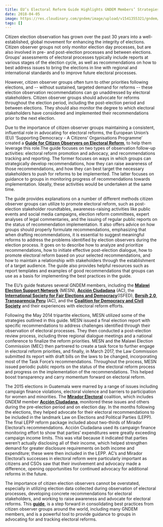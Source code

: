 ```yaml
---
title: EU’s Electoral Reform Guide Highlights GNDEM Members’ Strategies
date: 2018-04-05
image: https://res.cloudinary.com/gndem/image/upload/v1541355321/gndem/eu-electoral-reform-1.png
tags: []
---
```


Citizen election observation has grown over the past 30 years into a well-established, global movement for enhancing the integrity of elections. Citizen observer groups not only monitor election day processes, but are also involved in pre- and post-election processes and between elections. Groups’ assessments of electoral processes typically include reports at various stages of the election cycle, as well as recommendations on how to best address issues to bring the elections in line with regional and international standards and to improve future electoral processes.

However, citizen observer groups often turn to other priorities following elections, and -- without sustained, targeted demand for reforms -- these election observation recommendations can go unaddressed by electoral stakeholders. Citizen observer groups should advocate for reforms throughout the election period, including the post-election period and between elections. They should also monitor the degree to which electoral stakeholders have considered and implemented their recommendations prior to the next election.

Due to the importance of citizen observer groups maintaining a consistent, influential role in advocating for electoral reforms, the European Union’s (EU) ‘Supporting Democracy - A Citizens’ Organisations Programme’ created a [**Guide for Citizen Observers on Electoral Reform**](http://media4democracy.eu/wp-content/uploads/2018/03/Guide-for-Citizen-Observers-on-Electoral-reform.pdf), to help them leverage this role.The guide focuses on two types of observation follow-up activities: electoral reform promotion and advocacy, and recommendations tracking and reporting. The former focuses on ways in which groups can strategically develop recommendations, how they can raise awareness of those recommendations, and how they can best target the necessary stakeholders to push for reforms to be implemented. The latter focuses on guidance to groups in monitoring progress of recommendations towards implementation. Ideally, these activities would be undertaken at the same time.

The guide provides explanations on a number of different methods citizen observer groups can utilize to promote electoral reform, such as post-election stakeholder roundtables, awareness-raising activities like public events and social media campaigns, election reform committees, expert analyses of legal commentaries, and the issuing of regular public reports on the status of recommendation implementation. It also offers advice on how groups should properly formulate recommendations, emphasizing that when drafting recommendations, it is essential to suggest meaningful reforms to address the problems identified by election observers during the election process. It goes on to describe how to analyze and prioritize recommendations, how to initiate effective post-election dialogue, how to promote electoral reform based on your selected recommendations, and how to maintain a relationship with stakeholders through the establishment of a target audience. The guide also provides helpful resources such as report templates and examples of good recommendations that groups can use as a basis for implementing the best practices in the guide.

The EU’s guide features several GNDEM members, including the [**Malawi Election Support Network**](https://www.facebook.com/Malawi.Electoral.Support.Network/) (MESN), [**Acción Ciudadana**](http://accionciudadana.org.gt/) (AC), the [**International Society for Fair Elections and Democracy**](http://isfed.ge/)(ISFED), [**Bersih 2.0**](http://www.bersih.org/), [**Transparencia Peru**](http://www.transparencia.org.pe/) (AC), and the [**Coalition for Democracy and Civil Society**](http://coalition.kg/en/) and their experiences with electoral reform efforts.

Following the May 2014 tripartite elections, MESN utilized some of the strategies outlined in this guide. MESN issued a final election report with specific recommendations to address challenges identified through their observation of electoral processes. They then conducted a post-election review process, including three regional dialogue meetings and a national conference to finalize the reform priorities. MESN and the Malawi Election Commission (MEC) then partnered to create a task force to further engage in electoral reform priorities, and finally, in March 2017, the Law Commission submitted its report with draft bills on the laws to be changed, incorporating most of the Task Force’s recommendations. Throughout the process, MESN issued periodic public reports on the status of the electoral reform process and progress on the implementation of the recommendations. This helped boost transparency and carry momentum forward on electoral reform.

The 2015 elections in Guatemala were marred by a range of issues including campaign finance violations, electoral violence and barriers to participation for women and minorities. The [**Mirador Electoral**](https://www.facebook.com/Mirador-Electoral-1436014673391313/) coalition, which includes GNDEM member [**Acción Ciudadana**](http://accionciudadana.org.gt/), monitored these issues and others during the pre-election period and on election day. In the months following the elections, they helped advocate for their electoral recommendations to be included in the landmark Law on Elections and Political Parties (LEPP). The final LEPP reform package included about two-thirds of Mirador Electoral’s recommendations. Acción Ciudadana used its campaign finance monitoring effort to show that parties’ expenditures were greatly exceeding campaign income limits. This was vital because it indicated that parties weren’t actually disclosing all of their income, which helped strengthen demand for greater disclosure requirements on both income and expenditure; these were then included in the LEPP. AC’s and Mirador Electoral’s successes in electoral reform were particularly important as citizens and CSOs saw that their involvement and advocacy made a difference, opening opportunities for continued advocacy for additional reforms in the future.

The importance of citizen election observers cannot be overstated, especially in utilizing election data collected during observation of electoral processes, developing concrete recommendations for electoral stakeholders, and working to raise awareness and advocate for electoral reforms. This [**guide**](http://media4democracy.eu/wp-content/uploads/2018/03/Guide-for-Citizen-Observers-on-Electoral-reform.pdf), is a step forward in consolidating best practices from citizen observer groups around the world, including many GNDEM members, and is a powerful tool to provide guidance to groups in advocating for and tracking electoral reforms.

